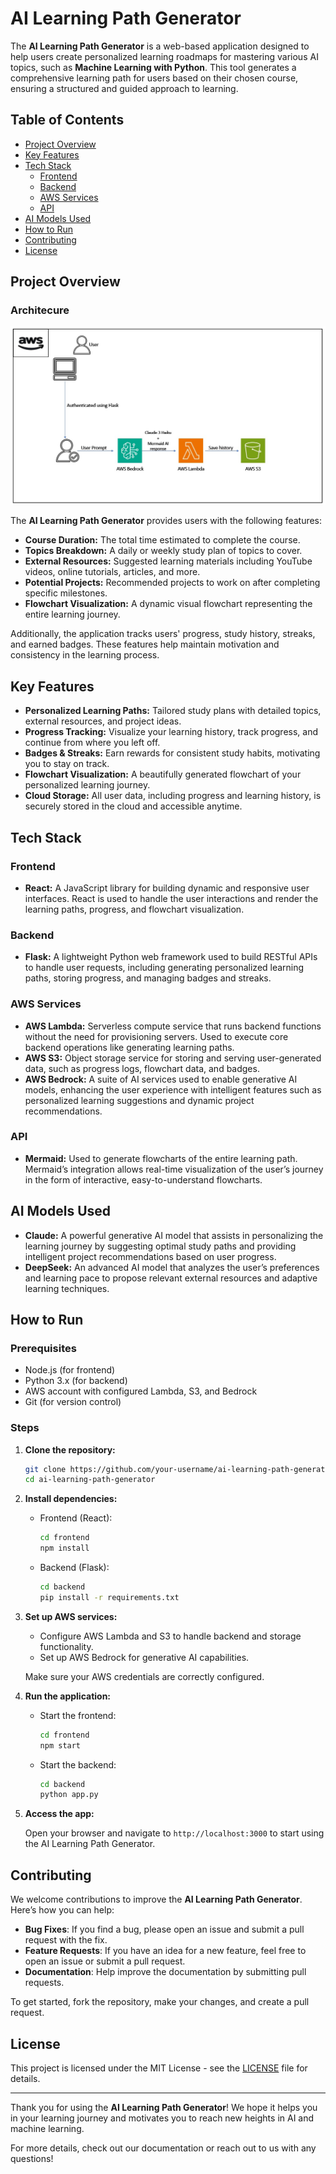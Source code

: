 # AI Learning Path Generator

The **AI Learning Path Generator** is a web-based application designed to help users create personalized learning roadmaps for mastering various AI topics, such as **Machine Learning with Python**. This tool generates a comprehensive learning path for users based on their chosen course, ensuring a structured and guided approach to learning.

## Table of Contents

- [Project Overview](#project-overview)
- [Key Features](#key-features)
- [Tech Stack](#tech-stack)
  - [Frontend](#frontend)
  - [Backend](#backend)
  - [AWS Services](#aws-services)
  - [API](#api)
- [AI Models Used](#ai-models-used)
- [How to Run](#how-to-run)
- [Contributing](#contributing)
- [License](#license)

## Project Overview

### Architecure 
![Alt text](architecture.jpeg)


The **AI Learning Path Generator** provides users with the following features:

- **Course Duration:** The total time estimated to complete the course.
- **Topics Breakdown:** A daily or weekly study plan of topics to cover.
- **External Resources:** Suggested learning materials including YouTube videos, online tutorials, articles, and more.
- **Potential Projects:** Recommended projects to work on after completing specific milestones.
- **Flowchart Visualization:** A dynamic visual flowchart representing the entire learning journey.
  
Additionally, the application tracks users' progress, study history, streaks, and earned badges. These features help maintain motivation and consistency in the learning process.

## Key Features

- **Personalized Learning Paths:** Tailored study plans with detailed topics, external resources, and project ideas.
- **Progress Tracking:** Visualize your learning history, track progress, and continue from where you left off.
- **Badges & Streaks:** Earn rewards for consistent study habits, motivating you to stay on track.
- **Flowchart Visualization:** A beautifully generated flowchart of your personalized learning journey.
- **Cloud Storage:** All user data, including progress and learning history, is securely stored in the cloud and accessible anytime.
  
## Tech Stack

### Frontend

- **React:** A JavaScript library for building dynamic and responsive user interfaces. React is used to handle the user interactions and render the learning paths, progress, and flowchart visualization.

### Backend

- **Flask:** A lightweight Python web framework used to build RESTful APIs to handle user requests, including generating personalized learning paths, storing progress, and managing badges and streaks.

### AWS Services

- **AWS Lambda:** Serverless compute service that runs backend functions without the need for provisioning servers. Used to execute core backend operations like generating learning paths.
- **AWS S3:** Object storage service for storing and serving user-generated data, such as progress logs, flowchart data, and badges.
- **AWS Bedrock:** A suite of AI services used to enable generative AI models, enhancing the user experience with intelligent features such as personalized learning suggestions and dynamic project recommendations.

### API

- **Mermaid:** Used to generate flowcharts of the entire learning path. Mermaid’s integration allows real-time visualization of the user’s journey in the form of interactive, easy-to-understand flowcharts.

## AI Models Used

- **Claude:** A powerful generative AI model that assists in personalizing the learning journey by suggesting optimal study paths and providing intelligent project recommendations based on user progress.
- **DeepSeek:** An advanced AI model that analyzes the user’s preferences and learning pace to propose relevant external resources and adaptive learning techniques.

## How to Run

### Prerequisites

- Node.js (for frontend)
- Python 3.x (for backend)
- AWS account with configured Lambda, S3, and Bedrock
- Git (for version control)

### Steps

1. **Clone the repository:**

    ```bash
    git clone https://github.com/your-username/ai-learning-path-generator.git
    cd ai-learning-path-generator
    ```

2. **Install dependencies:**

    - Frontend (React):

      ```bash
      cd frontend
      npm install
      ```

    - Backend (Flask):

      ```bash
      cd backend
      pip install -r requirements.txt
      ```

3. **Set up AWS services:**

    - Configure AWS Lambda and S3 to handle backend and storage functionality.
    - Set up AWS Bedrock for generative AI capabilities.
    
    Make sure your AWS credentials are correctly configured.

4. **Run the application:**

    - Start the frontend:

      ```bash
      cd frontend
      npm start
      ```

    - Start the backend:

      ```bash
      cd backend
      python app.py
      ```

5. **Access the app:**

    Open your browser and navigate to `http://localhost:3000` to start using the AI Learning Path Generator.

## Contributing

We welcome contributions to improve the **AI Learning Path Generator**. Here’s how you can help:

- **Bug Fixes**: If you find a bug, please open an issue and submit a pull request with the fix.
- **Feature Requests**: If you have an idea for a new feature, feel free to open an issue or submit a pull request.
- **Documentation**: Help improve the documentation by submitting pull requests.

To get started, fork the repository, make your changes, and create a pull request.

## License

This project is licensed under the MIT License - see the [LICENSE](LICENSE) file for details.

---

Thank you for using the **AI Learning Path Generator**! We hope it helps you in your learning journey and motivates you to reach new heights in AI and machine learning.

For more details, check out our documentation or reach out to us with any questions!
